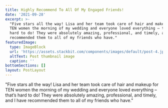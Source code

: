 ```yaml
---
title: Highly Recommend To All Of My Engaged Friends!
date: '2021-09-28'
excerpt: >-
  "Five stars all the way! Lisa and her team took care of hair and makeup for
  TEN women the morning of my wedding and everyone loved everything – that’s
  hard to do! They were absolutely amazing, professional, and timely, and I have
  recommended them to all of my friends who have."
featuredImage:
  type: ImageBlock
  url: 'https://assets.stackbit.com/components/images/default/post-4.jpeg'
  altText: Post thumbnail image
  caption: ''
bottomSections: []
layout: PostLayout
---
```

"Five stars all the way! Lisa and her team took care of hair and makeup for TEN women the morning of my wedding and everyone loved everything – that’s hard to do! They were absolutely amazing, professional, and timely, and I have recommended them to all of my friends who have."
